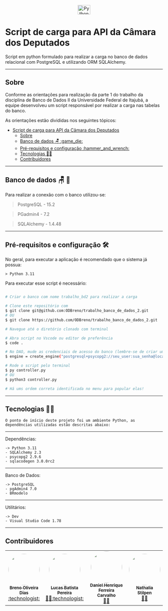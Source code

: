 
<p align="center">

<p align="center">
    <a href="https://www.python.org/">
        <img align="center" alt="Python" height="30" width="40" src="https://cdn.jsdelivr.net/gh/devicons/devicon/icons/python/python-original-wordmark.svg">
    </a>
</p>

# Script de carga para API da Câmara dos Deputados

Script em python formulado para realizar a carga no banco de dados relacional com PostgreSQL e utilizando ORM SQLAlchemy.

---
## Sobre

Conforme as orientações para realização da parte 1 do trabalho da disciplina de Banco de Dados II da Universidade Federal de Itajubá, a equipe desenvolveu um script responsável por realizar a carga nas tabelas do banco.

As orientações estão divididas nos seguintes tópicos:

- [Script de carga para API da Câmara dos Deputados](#script-de-carga-para-api-da-camara-dos-deputados)
  - [Sobre](#sobre)
  - [Banco de dados :chair: :game\_die:](#banco-de-dados-chair-game_die)
  - [Pré-requisitos e configuração :hammer\_and\_wrench:](#pré-requisitos-e-configuração-hammer_and_wrench)
  - [Tecnologias :technologist:](#tecnologias-technologist)
  - [Contribuidores](#contribuidores)

---
## Banco de dados :chair: :game_die:

Para realizar a conexão com o banco utilizou-se:
>PostgreSQL - 15.2

>PGadmin4 - 7.2

>SQLAlchemy - 1.4.48

---
## Pré-requisitos e configuração :hammer_and_wrench:
No geral, para executar a aplicação é recomendado que o sistema já possua:

    > Python 3.11

Para executar esse script é necessário:

```bash

# Criar o banco com nome trabalho_bd2 para realizar a carga

# Clone este repositório com
$ git clone git@github.com:ODBreno/trabalho_banco_de_dados_2.git
# OU
$ git clone https://github.com/ODBreno/trabalho_banco_de_dados_2.git

# Navegue até o diretório clonado com terminal

# Abra script no Vscode ou editor de preferência
$ code .

# No DAO, mude as credenciais de acesso do banco (lembre-se de criar um banco com o nome IGDB pelo SGDB)
$ engine = create_engine("postgresql+psycopg2://seu_user:sua_senha@localhost:5432/trabalho_bd2")

# Rode o script pelo terminal
$ py controller.py
# OU
$ python3 controller.py

# Há ums ordem correta identificada no menu para popular elas!

```
---
## Tecnologias :technologist:
    O ponto de início deste projeto foi um ambiente Python, as dependências utilizadas estão descritas abaixo: 
---
Dependências:

    -> Python 3.11
    - SQLAlchemy 2.3
    - psycopg2 2.9.6
    - sqlacodegen 3.0.0rc2
---
Banco de Dados:

    -> PostgreSQL
    - pgAdmin4 7.0
    - BRmodelo
---
Utilitários:

    -> Dev
    - Visual Studio Code 1.78
---  

## Contribuidores

<table>
  <tr>
</td>
    <td align="center"><a href="https://github.com/ODBreno"><img style="border-radius: 50%;" src="https://avatars.githubusercontent.com/u/92598517?s=400&v=4" width="100px;" alt=""/><br /><sub><b>Breno Oliveira Dias</b></sub></a><br /><a href="https://github.com/ODBreno" title="Breno">:technologist:</a></td>
    <td align="center"><a href="https://github.com/perebati"><img style="border-radius: 50%;" src="https://avatars.githubusercontent.com/u/63824184?v=4" width="100px;" alt=""/><br /><sub><b>Lucas Batista Pereira</b></sub></a><br /><a href="https://github.com/perebati" title="Lucas">🧑‍🎓:technologist:</a></td>
    <td align="center"><a href="https://github.com/danielhfc"><img style="border-radius: 50%;" src="https://avatars.githubusercontent.com/u/51706879?s=400&u=75f461cf2aed84e32eda2adb2f65f7c9363e82ba&v=4" width="100px;" alt=""/><br /><sub><b>Daniel Henrique Ferreira Carvalho</b></sub></a><br /><a href="https://github.com/danielhfc" title="Daniel">🤵‍♂️</a></td>
     <td align="center"><a href="https://github.com/NathaliaStilpen"><img style="border-radius: 50%;" src="https://avatars.githubusercontent.com/u/81316348?v=4" width="100px;" alt=""/><br /><sub><b>Nathalia Stilpen</b></sub></a><br /><a href="https://github.com/NathaliaStilpen" title="Nathalia">🤵‍♂️</a></td>
</td>
  </tr>
</table>
